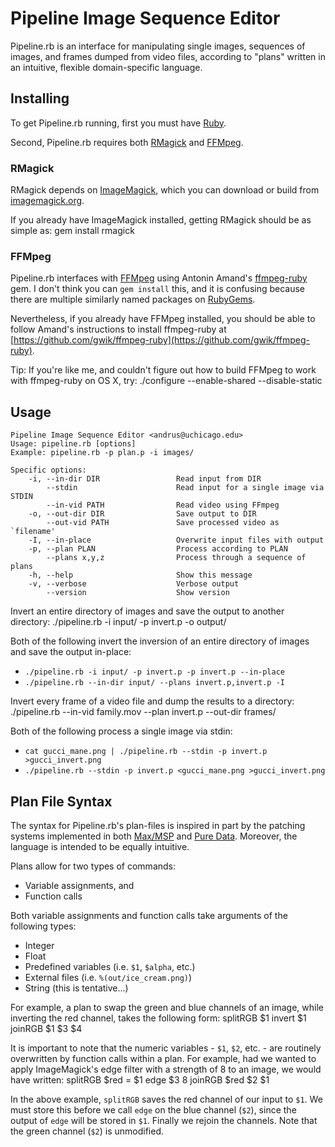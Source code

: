 # Pipeline Image Sequence Editor 
Pipeline.rb is an interface for manipulating single images, sequences of images, and frames dumped from video files, according to "plans" written in an intuitive, flexible domain-specific language.

## Installing
To get Pipeline.rb running, first you must have [Ruby](http://www.ruby-lang.org/en/downloads/).

Second, Pipeline.rb requires both [RMagick](https://github.com/rmagick/rmagick) and [FFMpeg](http://ffmpeg.org/download.html).

### RMagick
RMagick depends on [ImageMagick](http://www.imagemagick.org/), which you can download or build from [imagemagick.org](http://www.imagemagick.org).

If you already have ImageMagick installed, getting RMagick should be as simple as:
	gem install rmagick

### FFMpeg
Pipeline.rb interfaces with [FFMpeg](http://ffmpeg.org/) using Antonin Amand's [ffmpeg-ruby](https://github.com/gwik/ffmpeg-ruby) gem. I don't think you can `gem install` this, and it is confusing because there are multiple similarly named packages on [RubyGems](rubygems.org).

Nevertheless, if you already have FFMpeg installed, you should be able to follow Amand's instructions to install ffmpeg-ruby at [https://github.com/gwik/ffmpeg-ruby](https://github.com/gwik/ffmpeg-ruby).

Tip: If you're like me, and couldn't figure out how to build FFMpeg to work with ffmpeg-ruby on OS X, try:
	./configure --enable-shared --disable-static

## Usage
	Pipeline Image Sequence Editor <andrus@uchicago.edu>
	Usage: pipeline.rb [options]
	Example: pipeline.rb -p plan.p -i images/

	Specific options:
		-i, --in-dir DIR                 Read input from DIR
			--stdin                      Read input for a single image via STDIN
			--in-vid PATH                Read video using FFmpeg
		-o, --out-dir DIR                Save output to DIR
			--out-vid PATH               Save processed video as `filename'
		-I, --in-place                   Overwrite input files with output
		-p, --plan PLAN                  Process according to PLAN
			--plans x,y,z                Process through a sequence of plans
		-h, --help                       Show this message
		-v, --verbose                    Verbose output
			--version                    Show version

Invert an entire directory of images and save the output to another directory:
	./pipeline.rb -i input/ -p invert.p -o output/

Both of the following invert the inversion of an entire directory of images and save the output in-place:

* `./pipeline.rb -i input/ -p invert.p -p invert.p --in-place`
* `./pipeline.rb --in-dir input/ --plans invert.p,invert.p -I`

Invert every frame of a video file and dump the results to a directory:
	./pipeline.rb --in-vid family.mov --plan invert.p --out-dir frames/

Both of the following process a single image via stdin:

* `cat gucci_mane.png | ./pipeline.rb --stdin -p invert.p >gucci_invert.png`
* `./pipeline.rb --stdin -p invert.p <gucci_mane.png >gucci_invert.png`

## Plan File Syntax
The syntax for Pipeline.rb's plan-files is inspired in part by the patching systems implemented in both [Max/MSP](http://cycling74.com/) and [Pure Data](http://puredata.info/). Moreover, the language is intended to be equally intuitive.

Plans allow for two types of commands:

* Variable assignments, and
* Function calls

Both variable assignments and function calls take arguments of the following types:

* Integer
* Float
* Predefined variables (i.e. `$1`, `$alpha`, etc.)
* External files (i.e. `%(out/ice_cream.png)`)
* String (this is tentative...)

For example, a plan to swap the green and blue channels of an image, while inverting the red channel, takes the following form:
	splitRGB $1
	invert $1
	joinRGB $1 $3 $4

It is important to note that the numeric variables - `$1`, `$2`, etc. - are routinely overwritten by function calls within a plan. For example, had we wanted to apply ImageMagick's edge filter with a strength of 8 to an image, we would have written:
	splitRGB
	$red = $1
	edge $3 8
	joinRGB $red $2 $1

In the above example, `splitRGB` saves the red channel of our input to `$1`. We must store this before we call `edge` on the blue channel (`$2`), since the output of `edge` will be stored in `$1`. Finally we rejoin the channels. Note that the green channel (`$2`) is unmodified.
